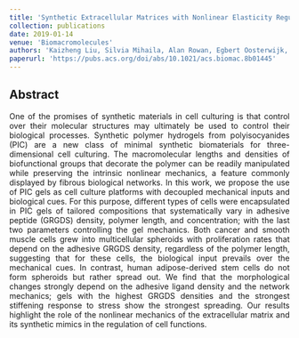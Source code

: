 ```yaml
---
title: 'Synthetic Extracellular Matrices with Nonlinear Elasticity Regulate Cellular Organization'
collection: publications
date: 2019-01-14
venue: 'Biomacromolecules'
authors: 'Kaizheng Liu, Silvia Mihaila, Alan Rowan, Egbert Oosterwijk, Paul Kouwer'
paperurl: 'https://pubs.acs.org/doi/abs/10.1021/acs.biomac.8b01445'
---
```


<h2> Abstract </h2>
<p align= "justify">
One of the promises of synthetic materials in cell culturing is that control over their molecular structures may ultimately be used to control their biological processes. Synthetic polymer hydrogels from polyisocyanides (PIC) are a new class of minimal synthetic biomaterials for three-dimensional cell culturing. The macromolecular lengths and densities of biofunctional groups that decorate the polymer can be readily manipulated while preserving the intrinsic nonlinear mechanics, a feature commonly displayed by fibrous biological networks. In this work, we propose the use of PIC gels as cell culture platforms with decoupled mechanical inputs and biological cues. For this purpose, different types of cells were encapsulated in PIC gels of tailored compositions that systematically vary in adhesive peptide (GRGDS) density, polymer length, and concentration; with the last two parameters controlling the gel mechanics. Both cancer and smooth muscle cells grew into multicellular spheroids with proliferation rates that depend on the adhesive GRGDS density, regardless of the polymer length, suggesting that for these cells, the biological input prevails over the mechanical cues. In contrast, human adipose-derived stem cells do not form spheroids but rather spread out. We find that the morphological changes strongly depend on the adhesive ligand density and the network mechanics; gels with the highest GRGDS densities and the strongest stiffening response to stress show the strongest spreading. Our results highlight the role of the nonlinear mechanics of the extracellular matrix and its synthetic mimics in the regulation of cell functions.
